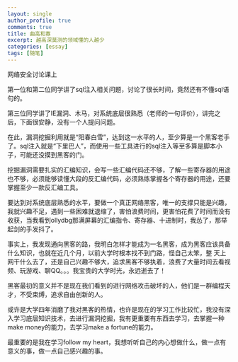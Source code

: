 ```yaml
---
layout: single
author_profile: true
comments: true
title: 曲高和寡
excerpt: 越高深莫测的领域懂的人越少
categories: [essay]
tags: [随笔]
---
```


网络安全讨论课上

第一位和第二位同学讲了sql注入相关问题，讨论了很长时间，竟然还有不懂sql语句的。  

第三位同学讲了IE漏洞、木马，对系统底层很熟悉（老师的一句评价），讲完之后，下面很安静，没有一个人提问问题。  

在此，漏洞挖掘利用就是“阳春白雪”，达到这一水平的人，至少算是一个黑客老手了。sql注入就是“下里巴人”，而使用一些工具进行的sql注入等至多算是脚本小子，可能还没摸到黑客的门。  

挖掘漏洞需要扎实的汇编知识，会写一些汇编代码还不够，了解一些寄存器的用途也不够，必须能够读懂大段的反汇编代码，必须熟练掌握各个寄存器的用途，还要掌握至少一款反汇编工具。

要达到对系统底层熟悉的水平，要做一个真正网络黑客，唯一的支撑只能是兴趣，我就兴趣不足，遇到一些困难就退缩了，害怕浪费时间，更害怕花费了时间而没有收获，当我看到ollydbg那满屏幕的汇编指令、寄存器、十进制时，我怂了，那举起剑的手发抖了。  

事实上，我发现通向黑客的路，我明白怎样才能成为一名黑客，成为黑客应该具备什么知识，也就在近几个月，以前大学时根本找不到门路，怪自己太笨，整 天上网干什么去了，还是自己兴趣不够大，追求黑客不够执着，浪费了大量时间去看视频、玩游戏、聊QQ。。。我宝贵的大学时光，永远逝去了！  

黑客最初的意义并不是现在我们看到的进行网络攻击破坏的人，他们是一群编程天才，不受束缚，追求自由创新的人。  

或许是大学四年消磨了我对黑客的热情，也许是现在的学习工作比较忙，我没有深入学习底层知识技术，去进行漏洞挖掘，我有更重要有东西去学习，去掌握一种make money的能力，去学习make a fortune的能力。  

最重要的是我在学习follow my heart，我想听听自己的内心想做什么，做一点有意义的事，做一点自己感兴趣的事。  

